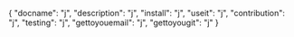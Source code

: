 {
	"docname": "j",
	"description": "j",
	"install": "j",
	"useit": "j",
	"contribution": "j",
	"testing": "j",
	"gettoyouemail": "j",
	"gettoyougit": "j"
}